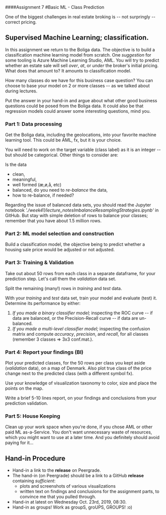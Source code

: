 ####Assignment 7
#Basic ML - Class Prediction

One of the biggest challenges in real estate broking is -- not surpringly -- correct pricing. 

## Supervised Machine Learning; classification.

In this assignment we return to the Boliga data. The objective is to build a classification machine learning model from scratch. One _suggestion_ for some tooling is Azure Machine Learning Studio, AML. You will try to predict whether an estate sale will sell _over_, _at_, or _under_ the broker's initial pricing. What does that amount to? It amounts to classification model. 

How many classes do we have for this business case question? You can choose to base your model on 2 or more classes -- as we talked about during lectures.

Put the answer in your hand-in and argue about what other good business questions could be posed from the Boliga data. It could also be that regression models could answer some interesting questions, mind you.

### Part 1: Data processing
Get the Boliga data, including the geolocations, into your favorite machine learning tool. This could be AML, fx, but it is your choice. 

You will need to work on the target variable (class label) as it is an integer -- but should be categorical. Other things to consider are:

Is the data 

  * clean, 
  * meaningful, 
  * well formed (æ,ø,å, etc) 
  * balanced, do you need to _re-balance_ the data,
  * how to re-balance, if needed?

Regarding the issue of balanced data sets, you should read the Jupyter notebook _'./week41/lecture_notesImbalanceResamplingStrategies.ipynb'_ in GitHub. But stay with simple deletion of rows to balance your classes; remember that you have about 1.5 million rows.

### Part 2: ML model selection and construction 
Build a classification model, the objective being to predict whether a housing sale price would be adjusted or not adjusted. 

### Part 3: Training & Validation
Take out about 50 rows from each class in a separate dataframe, for your prediction step. Let's call them the _validation_ data set.

Split the remaining (many!) rows in _training_ and _test_ data. 

With your _training_ and _test_ data set, train your model and evaluate (test) it. Determine its performance by either:
  1. _If you made a binary classifier model;_ inspecting the ROC curve -- if data are balanced, or the Precision-Recall curve -- if data are un-balanced. 
  2. _If you made a multi-level classifier model;_ inspecting the confusion matrix and compute _accuracy_, _precision_, and _recall_, for all classes (remember 3 classes => 3x3 conf.mat.).

### Part 4: Report your findings (BI)
Plot your predicted classes, for the 50 rows per class you kept aside (_validation_ data), on a map of Denmark. Also plot true class of the price change next to the predicted class (with a different symbol fx).

Use your knowledge of visualization taxonomy to color, size and place the points on the map.

Write a brief 5-10 lines report, on your findings and conclusions from your prediction validation.

### Part 5: House Keeping
Clean up your work space when you're done, if you chose AML or other paid ML as-a-Service. You don't want unnecessary waste of resources, which you might want to use at a later time. And you definitely should avoid paying for it...

## Hand-in Procedure

  * Hand-in a link to the **release** on Peergrade.
  * The hand-in (on Peergrade) should be a link to a GitHub **release** containing _sufficient_: 
    - plots and screenshots of various visualizations
    - written text on findings and conclusions 
    for the assignment parts, to convince me that you pulled through.
  * Hand-in at latest on Wednesday Oct. 23rd, 2019, 08:30.
  * Hand-in as groups! Work as groupS, groUPS, GROUPS!  :o) 
